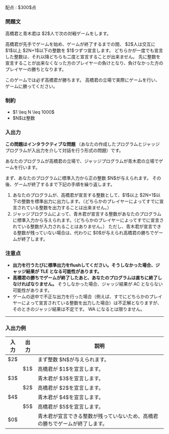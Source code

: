 
<div>

<span>

<span>

<p>
配点 : $300$点
</p>

<div>

<section>

### **問題文**

<p>
高橋君と青木君は $2$人で次の対戦ゲームをします。
</p>

<p>
高橋君が先手でゲームを始め、ゲームが終了するまでの間、 $2$人は交互に $1$以上 $2N+1$以下の整数を $1$つずつ宣言します。
どちらかが一度でも宣言した整数は、それ以降どちらも二度と宣言することが出来ません。
先に整数を宣言することが出来なくなった方のプレイヤーの負けとなり、負けなかった方のプレイヤーの勝ちとなります。
</p>

<p>
このゲームでは必ず高橋君が勝ちます。
高橋君の立場で実際にゲームを行い、ゲームに勝ってください。
</p>

</section>

</div>

<div>

<section>

### **制約**

<ul>

<li>
$1 \leq N \leq 1000$
</li>

<li>
$N$は整数
</li>

</ul>

</section>

</div>

<div>

<section>

### **入出力**

<p>

<strong>
この問題はインタラクティブな問題
</strong>
（あなたの作成したプログラムとジャッジプログラムが入出力を介して対話を行う形式の問題）です。

あなたのプログラムが高橋君の立場で、ジャッジプログラムが青木君の立場でゲームを行います。
</p>

<p>
まず、あなたのプログラムに標準入力から正の整数 $N$が与えられます。
その後、ゲームが終了するまで下記の手順を繰り返します。
</p>

<ol>

<li>
あなたのプログラムが、高橋君が宣言する整数として、$1$以上 $2N+1$以下の整数を標準出力に出力します。（どちらかのプレイヤーによってすでに宣言されている整数を出力することは出来ません。）
</li>

<li>
ジャッジプログラムによって、青木君が宣言する整数があなたのプログラムに標準入力から与えられます。（どちらかのプレイヤーによってすでに宣言されている整数が入力されることはありません。）
ただし、青木君が宣言できる整数が残っていない場合は、代わりに $0$が与えられ高橋君の勝ちでゲームが終了します。
</li>

</ol>

</section>

</div>

<div>

<section>

### **注意点**

<ul>

<li>

<span>

<strong>
出力を行うたびに標準出力をflushしてください。そうしなかった場合、ジャッジ結果が 
<span>
TLE
</span>
となる可能性があります。
</strong>

</span>

</li>

<li>

<strong>
高橋君の勝ちでゲームが終了したあと、あなたのプログラムは直ちに終了しなければなりません。
</strong>
そうしなかった場合、ジャッジ結果が 
<span>
AC
</span>
とならない可能性があります。
</li>

<li>
ゲームの途中で不正な出力を行った場合（例えば、すでにどちらかのプレイヤーによって宣言されている整数を出力した場合）は不正解となりますが、そのときのジャッジ結果は不定です。
<span>
WA
</span>
になるとは限りません。
</li>

</ul>

</section>

</div>

---

<div>

<section>

### **入出力例**

<table>

<thead>

<tr>

<th>
入力
</th>

<th>
出力
</th>

<th>
説明
</th>

</tr>

</thead>

<tbody>

<tr>

<td>
$2$
</td>

<td>

</td>

<td>
まず整数 $N$が与えられます。
</td>

</tr>

<tr>

<td>

</td>

<td>
$1$
</td>

<td>
高橋君が $1$を宣言します。
</td>

</tr>

<tr>

<td>
$3$
</td>

<td>

</td>

<td>
青木君が $3$を宣言します。
</td>

</tr>

<tr>

<td>

</td>

<td>
$2$
</td>

<td>
高橋君が $2$を宣言します。
</td>

</tr>

<tr>

<td>
$4$
</td>

<td>

</td>

<td>
青木君が $4$を宣言します。
</td>

</tr>

<tr>

<td>

</td>

<td>
$5$
</td>

<td>
高橋君が $5$を宣言します。
</td>

</tr>

<tr>

<td>
$0$
</td>

<td>

</td>

<td>
青木君が宣言できる整数が残っていないため、高橋君の勝ちでゲームが終了します。
</td>

</tr>

</tbody>

</table>

</section>

</div>

</span>

</span>

</div>
